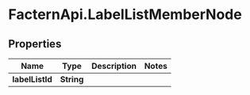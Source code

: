 # FacternApi.LabelListMemberNode

## Properties
Name | Type | Description | Notes
------------ | ------------- | ------------- | -------------
**labelListId** | **String** |  | 


